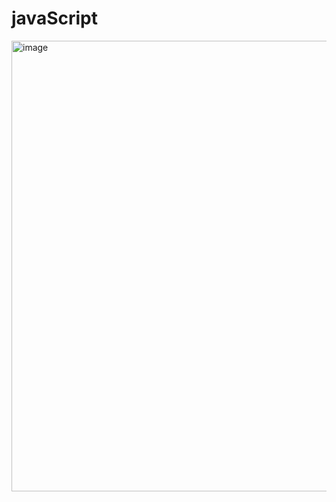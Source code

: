 # javaScript
<img width="1420" height="721" alt="image" src="https://github.com/user-attachments/assets/a5df5269-f987-4f5e-8b0b-729fec9e7c5e" />
